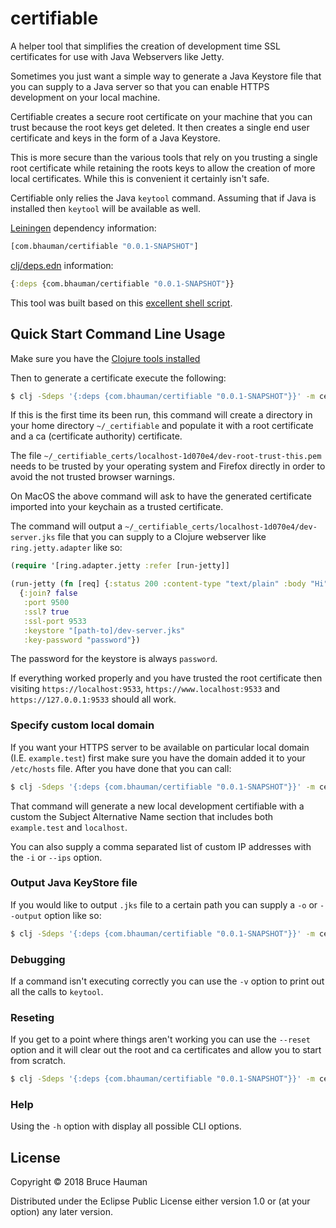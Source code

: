 # certifiable

A helper tool that simplifies the creation of development time SSL
certificates for use with Java Webservers like Jetty.

Sometimes you just want a simple way to generate a Java Keystore file
that you can supply to a Java server so that you can enable HTTPS
development on your local machine.

Certifiable creates a secure root certificate on your machine that you
can trust because the root keys get deleted. It then creates a single
end user certificate and keys in the form of a Java Keystore.

This is more secure than the various tools that rely on you
trusting a single root certificate while retaining the roots keys to
allow the creation of more local certificates. While this is
convenient it certainly isn't safe.

Certifiable only relies the Java `keytool` command. Assuming that if
Java is installed then `keytool` will be available as well.

[Leiningen](https://leiningen.org) dependency information:

```clj
[com.bhauman/certifiable "0.0.1-SNAPSHOT"]
```

[clj/deps.edn](https://clojure.org/guides/deps_and_cli) information:

```clj
{:deps {com.bhauman/certifiable "0.0.1-SNAPSHOT"}}
```

This tool was built based on this [excellent shell script](https://gist.github.com/granella/01ba0944865d99227cf080e97f4b3cb6).

## Quick Start Command Line Usage

Make sure you have the [Clojure tools installed](https://clojure.org/guides/getting_started#_installation_on_mac_via_code_brew_code)

Then to generate a certificate execute the following:

```sh
$ clj -Sdeps '{:deps {com.bhauman/certifiable "0.0.1-SNAPSHOT"}}' -m certifiable.main
```

If this is the first time its been run, this command will create a
directory in your home directory `~/_certifiable` and
populate it with a root certificate and a ca (certificate authority)
certificate.

The file `~/_certifiable_certs/localhost-1d070e4/dev-root-trust-this.pem` needs
to be trusted by your operating system and Firefox directly in order
to avoid the not trusted browser warnings.

On MacOS the above command will ask to have the generated certificate
imported into your keychain as a trusted certificate.

The command will output a
`~/_certifiable_certs/localhost-1d070e4/dev-server.jks` file that you
can supply to a Clojure webserver like `ring.jetty.adapter` like so:

```clj
(require '[ring.adapter.jetty :refer [run-jetty]]

(run-jetty (fn [req] {:status 200 :content-type "text/plain" :body "Hi"}))
  {:join? false
   :port 9500
   :ssl? true
   :ssl-port 9533
   :keystore "[path-to]/dev-server.jks"
   :key-password "password"})
```

The password for the keystore is always `password`.

If everything worked properly and you have trusted the root
certificate then visiting `https://localhost:9533`,
`https://www.localhost:9533` and `https://127.0.0.1:9533` should all
work.

### Specify custom local domain

If you want your HTTPS server to be available on particular local
domain (I.E. `example.test`) first make sure you have the domain added it to your
`/etc/hosts` file. After you have done that you can call:

```sh
$ clj -Sdeps '{:deps {com.bhauman/certifiable "0.0.1-SNAPSHOT"}}' -m certifiable.main -d "example.test,localhost"
```

That command will generate a new local development certifiable with a
custom the Subject Alternative Name section that includes both
`example.test` and `localhost`.

You can also supply a comma separated list of custom IP addresses with the `-i` or `--ips` option.

### Output Java KeyStore file

If you would like to output `.jks` file to a certain path you can
supply a `-o` or `--output` option like so:

```sh
$ clj -Sdeps '{:deps {com.bhauman/certifiable "0.0.1-SNAPSHOT"}}' -m certifiable.main -d "example.test,localhost" -o "dev-example.jks"
```

### Debugging

If a command isn't executing correctly you can use the `-v` option to
print out all the calls to `keytool`.

### Reseting

If you get to a point where things aren't working you can use the
`--reset` option and it will clear out the root and ca certificates
and allow you to start from scratch.

```sh
$ clj -Sdeps '{:deps {com.bhauman/certifiable "0.0.1-SNAPSHOT"}}' -m certifiable.main --reset
```

### Help 

Using the `-h` option with display all possible CLI options.

## License

Copyright © 2018 Bruce Hauman

Distributed under the Eclipse Public License either version 1.0 or (at
your option) any later version.
